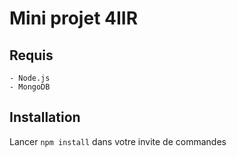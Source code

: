 Mini projet 4IIR
================
Requis
------
	- Node.js
	- MongoDB
Installation
------------
Lancer `npm install` dans votre invite de commandes
